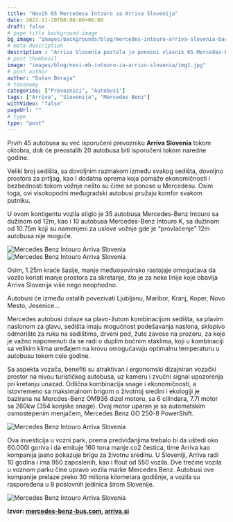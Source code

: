 ```yaml
---
title: "Novih 65 Mercedesa Intouro za Arriva Slovenija"
date: 2022-11-20T00:00:00+06:00
draft: false
# page title background image
bg_image: "images/backgrounds/blog/mercedes-intouro-arriva-slovenia-background.jpg"
# meta description
description : "Arriva Slovenia postala je ponosni vlasnik 65 Mercedes-Benz Intouro autobusa nove generacije. Najveća investicija u međugradske autobuse u Sloveniji predstavlja kupovina ukupno 65 autobusa marke Mercedes Benz Intouro."
# post thumbnail
image: "images/blog/novi-mb-intouro-za-arrivu-slovenia/img1.jpg"
# post author
author: "Dušan Beraja"
# taxonomy
categories: ["Prevoznici", "Autobusi"]
tags: ["Arriva", "Slovenija", "Mercedes Benz"]
withVideo: "false"
pageUrl: ""
# type
type: "post"
---
```


Prvih 45 autobusa su već isporučeni prevozniku **Arriva Slovenia** tokom oktobra, dok će preostalih 20 autobusa biti isporučeni tokom naredne godine.

Veliki broj sedišta, sa dovoljnim razmakom između svakog sedišta, dovoljno prostora za prtljag, kao I dodatna oprema koja pomaže ekonomičnosti i bezbednosti tokom vožnje nešto su čime se ponose u Mercedesu. Osim toga, ovi visokopodni međugradski autobusi pružaju komfor svakom putniku.

U ovom kontigentu vozila stiglo je 35 autobusa Mercedes-Benz Intouro sa dužinom od 12m, kao i 10 autobusa Mercedes-Benz Intouro K, sa dužinom od 10.75m koji su namenjeni za uslove vožnje gde je “provlačenje” 12m autobusa nije moguće.

![Mercedes Benz Intouro Arriva Slovenia](/images/blog/novi-mb-intouro-za-arrivu-slovenia/img2.jpg "Mercedes Benz Intouro Arriva Slovenia")
![Mercedes Benz Intouro Arriva Slovenia](/images/blog/novi-mb-intouro-za-arrivu-slovenia/img3.jpg "Mercedes Benz Intouro Arriva Slovenia")

Osim, 1.25m kraće šasije, manje međuosovinsko rastojaje omogućava da vozilo koristi manje prostora za skretanje, što je za neke linije koje obavlja Arriva Slovenija više nego neophodno.

Autobusi će između ostalih povezivati Ljubljanu, Maribor, Kranj, Koper, Novo Mesto, Jesenice...

Mercedes autobusi dolaze sa plavo-žutom kombinacijom sedišta, sa plavim naslonom za glavu, sedišta imaju mogućnost podešavanja naslona, sklopivo odmorište za ruku na sedištima, drveni pod, žute zavese na prozoru, za koje je važno napomenuti da se radi o duplim bočnim staklima, koji u kombinaciji sa velikim klima uređajem na krovu omogućavaju optimalnu temperaturu u autobusu tokom cele godine. 

Sa aspekta vozača, benefiti su atraktivan i ergonomski dizajniran vozački prostor na nivou turističkog autobusa, uz kameru i zvučni signal upozorenja pri kretanju unazad. Odlična kombinacija snage i ekonomičnosti, a istovremeno sa maksimalnom brigom o životnoj sredini i ekologiji je bazirana na Mercdes-Benz OM936 dizel motoru, sa 6 cilindara, 7.7l motor sa 260kw (354 konjske snage). Ovaj motor uparen je sa automatskim osmostepenim menjačem, Mercedes Benz GO 250-8 PowerShift.

![Mercedes Benz Intouro Arriva Slovenia](/images/blog/novi-mb-intouro-za-arrivu-slovenia/img4.jpg "Mercedes Benz Intouro Arriva Slovenia")

Ova investicija u vozni park, prema predviđanjima trebalo bi da uštedi oko 60.000l goriva i da emituje 160 tona manje co2 čestica, time Arriva kao kompanija jasno pokazuje brigu za životnu sredinu. U Sloveniji, Arriva radi 10 godina i ima 950 zaposlenih, kao i flout od 550 vozila. Dve trećine vozila u voznom parku čine upravo vozila marke Mercedes Benz. Autobusi ove kompanije prelaze preko 30 miliona kilometara godišnje, a vozila su raspoređena u 8 poslovnih jedinica širom Slovenije.

![Mercedes Benz Intouro Arriva Slovenia](/images/blog/novi-mb-intouro-za-arrivu-slovenia/img5.jpg "Mercedes Benz Intouro Arriva Slovenia")

**Izvor: [mercedes-benz-bus.com](https://www.mercedes-benz-bus.com/), [arriva.si](https://arriva.si/)**